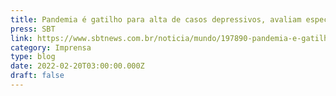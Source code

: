 ```yaml
---
title: Pandemia é gatilho para alta de casos depressivos, avaliam especialistas
press: SBT
link: https://www.sbtnews.com.br/noticia/mundo/197890-pandemia-e-gatilho-para-alta-de-casos-depressivos-avaliam-especialistas
category: Imprensa
type: blog
date: 2022-02-20T03:00:00.000Z
draft: false
---
```

